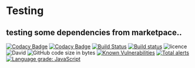 # Testing

## testing some dependencies from marketpace..

[![Codacy Badge](https://api.codacy.com/project/badge/Grade/56350da888ad418f82727ac98548310c)](https://app.codacy.com/app/rajatgour95/Testing?utm_source=github.com&utm_medium=referral&utm_content=Rajat1999/Testing&utm_campaign=Badge_Grade_Dashboard)
[![Codacy Badge](https://api.codacy.com/project/badge/Grade/b137ca6c7f5949579d4d6e66c05c1315)](https://app.codacy.com/app/Rajat1999/Testing?utm_source=github.com&utm_medium=referral&utm_content=Rajat1999/Testing&utm_campaign=Badge_Grade_Dashboard)
[![Build Status](https://travis-ci.com/Rajat1999/Testing.svg?branch=master)](https://travis-ci.com/Rajat1999/Testing)
[![Build status](https://ci.appveyor.com/api/projects/status/4t27yx7l57iyvr59?svg=true)](https://ci.appveyor.com/project/Rajat1999/Testing)
![licence](https://img.shields.io/github/license/Rajat1999/Testing.svg)
![David](https://img.shields.io/david/Rajat1999/Testing.svg)
![GitHub code size in bytes](https://img.shields.io/github/languages/code-size/Rajat1999/Testing.svg)
[![Known Vulnerabilities](https://snyk.io/test/github/Rajat1999/Testing/badge.svg?targetFile=package.json)](https://snyk.io/test/github/Rajat1999/Testing?targetFile=package.json)
[![Total alerts](https://img.shields.io/lgtm/alerts/g/Rajat1999/Testing.svg?logo=lgtm&logoWidth=18)](https://lgtm.com/projects/g/Rajat1999/Testing/alerts/)
[![Language grade: JavaScript](https://img.shields.io/lgtm/grade/javascript/g/Rajat1999/Testing.svg?logo=lgtm&logoWidth=18)](https://lgtm.com/projects/g/Rajat1999/Testing/context:javascript)
